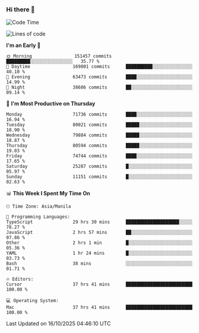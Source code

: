 ### Hi there 👋

<!--START_SECTION:waka-->
![Code Time](http://img.shields.io/badge/Code%20Time-6%2C400%20hrs%2041%20mins-blue)

![Lines of code](https://img.shields.io/badge/From%20Hello%20World%20I%27ve%20Written-142.7%20million%20lines%20of%20code-blue)

**I'm an Early 🐤** 

```text
🌞 Morning                151457 commits      █████████░░░░░░░░░░░░░░░░   35.77 % 
🌆 Daytime                169801 commits      ██████████░░░░░░░░░░░░░░░   40.10 % 
🌃 Evening                63473 commits       ████░░░░░░░░░░░░░░░░░░░░░   14.99 % 
🌙 Night                  38686 commits       ██░░░░░░░░░░░░░░░░░░░░░░░   09.14 % 
```
📅 **I'm Most Productive on Thursday** 

```text
Monday                   71736 commits       ████░░░░░░░░░░░░░░░░░░░░░   16.94 % 
Tuesday                  80021 commits       █████░░░░░░░░░░░░░░░░░░░░   18.90 % 
Wednesday                79884 commits       █████░░░░░░░░░░░░░░░░░░░░   18.87 % 
Thursday                 80594 commits       █████░░░░░░░░░░░░░░░░░░░░   19.03 % 
Friday                   74744 commits       ████░░░░░░░░░░░░░░░░░░░░░   17.65 % 
Saturday                 25287 commits       █░░░░░░░░░░░░░░░░░░░░░░░░   05.97 % 
Sunday                   11151 commits       █░░░░░░░░░░░░░░░░░░░░░░░░   02.63 % 
```


📊 **This Week I Spent My Time On** 

```text
🕑︎ Time Zone: Asia/Manila

💬 Programming Languages: 
TypeScript               29 hrs 30 mins      ████████████████████░░░░░   78.27 % 
JavaScript               2 hrs 57 mins       ██░░░░░░░░░░░░░░░░░░░░░░░   07.86 % 
Other                    2 hrs 1 min         █░░░░░░░░░░░░░░░░░░░░░░░░   05.36 % 
YAML                     1 hr 24 mins        █░░░░░░░░░░░░░░░░░░░░░░░░   03.73 % 
Bash                     38 mins             ░░░░░░░░░░░░░░░░░░░░░░░░░   01.71 % 

🔥 Editors: 
Cursor                   37 hrs 41 mins      █████████████████████████   100.00 % 

💻 Operating System: 
Mac                      37 hrs 41 mins      █████████████████████████   100.00 % 
```


 Last Updated on 16/10/2025 04:46:10 UTC
<!--END_SECTION:waka-->


<!--
**rad182/rad182** is a ✨ _special_ ✨ repository because its `README.md` (this file) appears on your GitHub profile.

Here are some ideas to get you started:

- 🔭 I’m currently working on ...
- 🌱 I’m currently learning ...
- 👯 I’m looking to collaborate on ...
- 🤔 I’m looking for help with ...
- 💬 Ask me about ...
- 📫 How to reach me: ...
- 😄 Pronouns: ...
- ⚡ Fun fact: ...
-->

